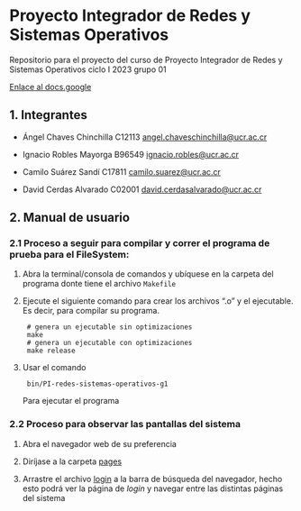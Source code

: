 # Proyecto Integrador de Redes y Sistemas Operativos

Repositorio para el proyecto  del curso de Proyecto Integrador de Redes y Sistemas Operativos ciclo I 2023 grupo 01

[Enlace al docs.google](https://docs.google.com/document/d/10L8kM7qYIKsOVK85LlFsSmQQPOhCoMRJuhMxhY76kJw/edit)

## 1. Integrantes

- Ángel Chaves Chinchilla C12113
angel.chaveschinchilla@ucr.ac.cr

- Ignacio Robles Mayorga B96549
ignacio.robles@ucr.ac.cr

- Camilo Suárez Sandí C17811
camilo.suarez@ucr.ac.cr

- David Cerdas Alvarado C02001
david.cerdasalvarado@ucr.ac.cr

## 2. Manual de usuario

### 2.1 Proceso a seguir para compilar y correr el programa de prueba para el FileSystem:

1. Abra la terminal/consola de comandos y ubíquese en la carpeta del programa donte tiene el archivo `Makefile`

2. Ejecute el siguiente comando para crear los archivos “.o” y el ejecutable. Es decir, para compilar su programa.

        # genera un ejecutable sin optimizaciones
        make
        # genera un ejecutable con optimizaciones
        make release

3. Usar el comando 

        bin/PI-redes-sistemas-operativos-g1

    Para ejecutar el programa

###  2.2 Proceso para observar las pantallas del sistema

1. Abra el navegador web de su preferencia

2. Diríjase a la carpeta [pages](./web/pages/)

3. Arrastre el archivo [login](./web/pages/login.html) a la barra de búsqueda del navegador, hecho esto podrá ver la página de *login* y navegar entre las distintas páginas del sistema